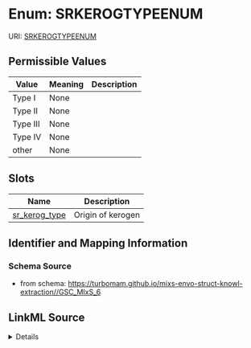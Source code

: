 # Enum: SRKEROGTYPEENUM



URI: [SRKEROGTYPEENUM](SRKEROGTYPEENUM)

## Permissible Values

| Value | Meaning | Description |
| --- | --- | --- |
| Type I | None |  |
| Type II | None |  |
| Type III | None |  |
| Type IV | None |  |
| other | None |  |




## Slots

| Name | Description |
| ---  | --- |
| [sr_kerog_type](sr_kerog_type.md) | Origin of kerogen |






## Identifier and Mapping Information







### Schema Source


* from schema: https://turbomam.github.io/mixs-envo-struct-knowl-extraction//GSC_MIxS_6




## LinkML Source

<details>
```yaml
name: SR_KEROG_TYPE_ENUM
from_schema: https://turbomam.github.io/mixs-envo-struct-knowl-extraction//GSC_MIxS_6
rank: 1000
permissible_values:
  Type I:
    text: Type I
  Type II:
    text: Type II
  Type III:
    text: Type III
  Type IV:
    text: Type IV
  other:
    text: other

```
</details>
